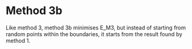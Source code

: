 # Method 3b

Like method 3, method 3b minimises E_M3, but instead of starting from random
points within the boundaries, it starts from the result found by method 1.
